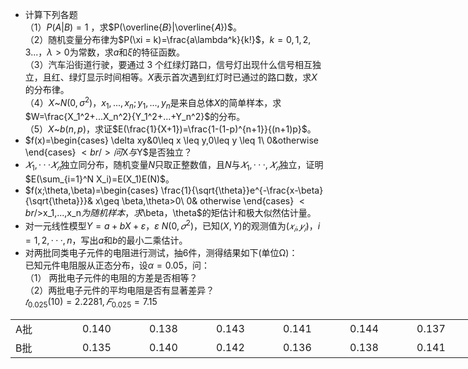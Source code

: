 -  计算下列各题<br />（1）$P(A|B) = 1$ ，求$P(\overline{𝐵}|\overline{𝐴})$。<br />（2）随机变量分布律为$P(\xi = k)=\frac{a\lambda^k}{k!}$，$k=0,1,2,3...$，$\lambda>0$为常数，求$a$和$\xi$的特征函数。<br />（3）汽车沿街道行驶，要通过 3 个红绿灯路口，信号灯出现什么信号相互独立，且红、绿灯显示时间相等。$X$表示首次遇到红灯时已通过的路口数，求$X$的分布律。<br />（4）$X$~$N(0,\sigma^2)$，$x_1,...,x_n;y_1,...,y_n$是来自总体$X$的简单样本，求$W=\frac{X_1^2+...X_n^2}{Y_1^2+...+Y_n^2}$的分布。<br />（5）$X$~$b(n,p)$，求证$E(\frac{1}{X+1})=\frac{1-(1-p)^{n+1}}{(n+1)p}$。 
-  $f(x)=\begin{cases}
\delta xy&0\leq x \leq y,0\leq y \leq 1\\
0&otherwise
\end{cases}
$<br />问$X$与$Y$是否独立？ 
-  $𝑋_1,··· 𝑋_𝑛$独立同分布，随机变量$N$只取正整数值，且$N$与$𝑋_1,··· ,𝑋_𝑛$独立，证明$E(\sum_{i=1}^N X_i)=E(X_1)E(N)$。 
-  $f(x;\theta,\beta)=\begin{cases}
\frac{1}{\sqrt{\theta}}e^{-\frac{x-\beta}{\sqrt{\theta}}}& x\geq \beta,\theta>0\\
0& otherwise
\end{cases}
$<br />$x_1,...,x_n$为随机样本，求$\beta$，$\theta$的矩估计和极大似然估计量。 
-  对一元线性模型$Y = a + bX + ε$，$ε~N(0, 𝜎^2)$，已知$(X, Y)$的观测值为$(𝑥_𝑖, 𝑦_𝑖)$，$i = 1,2,···, n$，写出$a$和$b$的最小二乘估计。 
-  对两批同类电子元件的电阻进行测试，抽$6$件，测得结果如下(单位Ω)： <br />已知元件电阻服从正态分布，设$\alpha= 0.05$，问：<br />（1） 两批电子元件的电阻的方差是否相等？<br />（2）两批电子元件的平均电阻是否有显著差异？<br />$𝑡_{0.025}(10) = 2.2281,𝐹_{0.025} = 7.15$ 
<table data-lake-id="222c9e4e" id="222c9e4e" margin="true" class="lake-table" style="width: 749px"><colgroup><col width="107"><col width="107"><col width="107"><col width="107"><col width="107"><col width="107"><col width="107"></colgroup><tbody><tr data-lake-id="u37a5f8c7" id="u37a5f8c7"><td data-lake-id="u5c55a7a9" id="u5c55a7a9">A批
 </td><td data-lake-id="u3a1ad21e" id="u3a1ad21e">0.140
 </td><td data-lake-id="uf75e93db" id="uf75e93db">0.138
 </td><td data-lake-id="uac79c654" id="uac79c654">0.143
 </td><td data-lake-id="u0e23d5fe" id="u0e23d5fe">0.141
 </td><td data-lake-id="ub6a09cde" id="ub6a09cde">0.144
 </td><td data-lake-id="ua86a3292" id="ua86a3292">0.137
 </td></tr><tr data-lake-id="u9d4a03c7" id="u9d4a03c7"><td data-lake-id="u3206f271" id="u3206f271">B批
 </td><td data-lake-id="uf75ed703" id="uf75ed703">0.135
 </td><td data-lake-id="ua4bfaefc" id="ua4bfaefc">0.140
 </td><td data-lake-id="ua32505b2" id="ua32505b2">0.142
 </td><td data-lake-id="ud434921f" id="ud434921f">0.136
 </td><td data-lake-id="u25bb1980" id="u25bb1980">0.138
 </td><td data-lake-id="u561f9ac1" id="u561f9ac1">0.141
 </td></tr></tbody></table>​

 